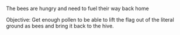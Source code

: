 The bees are hungry and need to fuel their way back home



Objective: Get enough pollen to be able to lift the flag out of the literal ground as bees and bring it back to the hive.